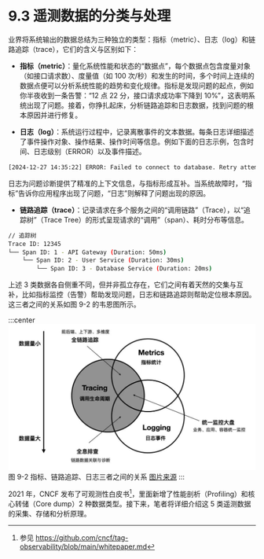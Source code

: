 # 9.3 遥测数据的分类与处理

业界将系统输出的数据总结为三种独立的类型：指标（metric）、日志（log）和链路追踪（trace），它们的含义与区别如下：

- **指标（metric）**：量化系统性能和状态的“数据点”，每个数据点包含度量对象（如接口请求数）、度量值（如 100 次/秒）和发生的时间，多个时间上连续的数据点便可以分析系统性能的趋势和变化规律。指标是发现问题的起点，例如你半夜收到一条告警：“12 点 22 分，接口请求成功率下降到 10%”，这表明系统出现了问题。接着，你挣扎起床，分析链路追踪和日志数据，找到问题的根本原因并进行修复。

- **日志（log）**：系统运行过程中，记录离散事件的文本数据。每条日志详细描述了事件操作对象、操作结果、操作时间等信息。例如下面的日志示例，包含时间、日志级别（ERROR）以及事件描述。
```bash
[2024-12-27 14:35:22] ERROR: Failed to connect to database. Retry attempts exceeded.
```
日志为问题诊断提供了精准的上下文信息，与指标形成互补。当系统故障时，“指标”告诉你应用程序出现了问题，“日志”则解释了问题出现的原因。

- **链路追踪（trace）**：记录请求在多个服务之间的“调用链路”（Trace），以“追踪树”（Trace Tree）的形式呈现请求的“调用”（span）、耗时分布等信息。

```bash
// 追踪树
Trace ID: 12345
└── Span ID: 1 - API Gateway (Duration: 50ms)
    └── Span ID: 2 - User Service (Duration: 30ms)
        └── Span ID: 3 - Database Service (Duration: 20ms)
```

上述 3 类数据各自侧重不同，但并非孤立存在，它们之间有着天然的交集与互补，比如指标监控（告警）帮助发现问题，日志和链路追踪则帮助定位根本原因。这三者之间的关系如图 9-2 的韦恩图所示。

:::center
  ![](../assets/observability.jpg)<br/>
 图 9-2 指标、链路追踪、日志三者之间的关系 [图片来源](https://peter.bourgon.org/blog/2017/02/21/metrics-tracing-and-logging.html)
:::


2021 年，CNCF 发布了可观测性白皮书[^1]，里面新增了性能剖析（Profiling）和核心转储（Core dump）2 种数据类型。接下来，笔者将详细介绍这 5 类遥测数据的采集、存储和分析原理。

[^1]: 参见 https://github.com/cncf/tag-observability/blob/main/whitepaper.md